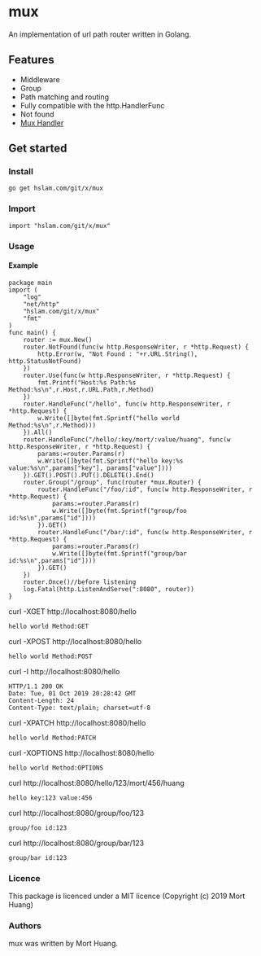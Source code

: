 # mux
An implementation of url path router written in Golang.

## Features

* Middleware
* Group
* Path matching and routing
* Fully compatible with the http.HandlerFunc
* Not found
* [Mux Handler](https://hslam.com/git/x/handler "handler")

## Get started

### Install
```
go get hslam.com/git/x/mux
```
### Import
```
import "hslam.com/git/x/mux"
```
### Usage
#### Example
```
package main
import (
	"log"
	"net/http"
	"hslam.com/git/x/mux"
	"fmt"
)
func main() {
	router := mux.New()
	router.NotFound(func(w http.ResponseWriter, r *http.Request) {
		http.Error(w, "Not Found : "+r.URL.String(), http.StatusNotFound)
	})
	router.Use(func(w http.ResponseWriter, r *http.Request) {
		fmt.Printf("Host:%s Path:%s Method:%s\n",r.Host,r.URL.Path,r.Method)
	})
	router.HandleFunc("/hello", func(w http.ResponseWriter, r *http.Request) {
		w.Write([]byte(fmt.Sprintf("hello world Method:%s\n",r.Method)))
	}).All()
	router.HandleFunc("/hello/:key/mort/:value/huang", func(w http.ResponseWriter, r *http.Request) {
		params:=router.Params(r)
		w.Write([]byte(fmt.Sprintf("hello key:%s value:%s\n",params["key"], params["value"])))
	}).GET().POST().PUT().DELETE().End()
	router.Group("/group", func(router *mux.Router) {
		router.HandleFunc("/foo/:id", func(w http.ResponseWriter, r *http.Request) {
			params:=router.Params(r)
			w.Write([]byte(fmt.Sprintf("group/foo id:%s\n",params["id"])))
		}).GET()
		router.HandleFunc("/bar/:id", func(w http.ResponseWriter, r *http.Request) {
			params:=router.Params(r)
			w.Write([]byte(fmt.Sprintf("group/bar id:%s\n",params["id"])))
		}).GET()
	})
	router.Once()//before listening
	log.Fatal(http.ListenAndServe(":8080", router))
}
```

curl -XGET http://localhost:8080/hello
```
hello world Method:GET
```

curl -XPOST http://localhost:8080/hello
```
hello world Method:POST
```

curl -I http://localhost:8080/hello
```
HTTP/1.1 200 OK
Date: Tue, 01 Oct 2019 20:28:42 GMT
Content-Length: 24
Content-Type: text/plain; charset=utf-8
```

curl -XPATCH http://localhost:8080/hello
```
hello world Method:PATCH
```

curl -XOPTIONS http://localhost:8080/hello
```
hello world Method:OPTIONS
```

curl http://localhost:8080/hello/123/mort/456/huang
```
hello key:123 value:456
```
curl http://localhost:8080/group/foo/123
```
group/foo id:123
```
curl http://localhost:8080/group/bar/123
```
group/bar id:123
```

### Licence
This package is licenced under a MIT licence (Copyright (c) 2019 Mort Huang)


### Authors
mux was written by Mort Huang.


